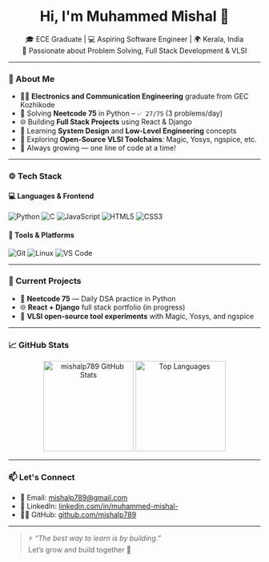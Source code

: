 <h1 align="center">Hi, I'm Muhammed Mishal 👋</h1>

<p align="center">
🎓 ECE Graduate | 💻 Aspiring Software Engineer | 🌍 Kerala, India  
<br>
🚀 Passionate about Problem Solving, Full Stack Development & VLSI
</p>

---

### 🧠 About Me

- 👨‍🎓 **Electronics and Communication Engineering** graduate from GEC Kozhikode  
- 🐍 Solving **Neetcode 75** in Python – `✅ 27/75` (3 problems/day)  
- 🌐 Building **Full Stack Projects** using React & Django  
- 🧠 Learning **System Design** and **Low-Level Engineering** concepts  
- 🔬 Exploring **Open-Source VLSI Toolchains**: Magic, Yosys, ngspice, etc.  
- 🌱 Always growing — one line of code at a time!

---

### ⚙️ Tech Stack

#### 💻 Languages & Frontend
![Python](https://img.shields.io/badge/Python-3776AB?style=flat&logo=python&logoColor=white)
![C](https://img.shields.io/badge/C-00599C?style=flat&logo=c&logoColor=white)
![JavaScript](https://img.shields.io/badge/JavaScript-F7DF1E?style=flat&logo=javascript&logoColor=black)
![HTML5](https://img.shields.io/badge/HTML5-E34F26?style=flat&logo=html5&logoColor=white)
![CSS3](https://img.shields.io/badge/CSS3-1572B6?style=flat&logo=css3&logoColor=white)

#### 🧰 Tools & Platforms
![Git](https://img.shields.io/badge/Git-F05032?style=flat&logo=git&logoColor=white)
![Linux](https://img.shields.io/badge/Linux-FCC624?style=flat&logo=linux&logoColor=black)
![VS Code](https://img.shields.io/badge/VS%20Code-007ACC?style=flat&logo=visual-studio-code&logoColor=white)

---

### 🚧 Current Projects

- 🔢 **Neetcode 75** — Daily DSA practice in Python  
- 🌐 **React + Django** full stack portfolio (in progress)  
- 🧪 **VLSI open-source tool experiments** with Magic, Yosys, and ngspice  

---

### 📈 GitHub Stats

<p align="center">
  <img src="https://github-readme-stats.vercel.app/api?username=mishalp789&show_icons=true&theme=radical" alt="mishalp789 GitHub Stats" height="180" />
  <img src="https://github-readme-stats.vercel.app/api/top-langs/?username=mishalp789&layout=compact&theme=radical" alt="Top Languages" height="180" />
</p>

---

### 📫 Let's Connect

- 📧 Email: [mishalp789@gmail.com](mailto:mishalp789@gmail.com)  
- 💼 LinkedIn: [linkedin.com/in/muhammed-mishal-](https://www.linkedin.com/in/muhammed-mishal-)  
- 🧑‍💻 GitHub: [github.com/mishalp789](https://github.com/mishalp789)

---

> ⚡ *“The best way to learn is by building.”*  
> Let’s grow and build together 🚀
